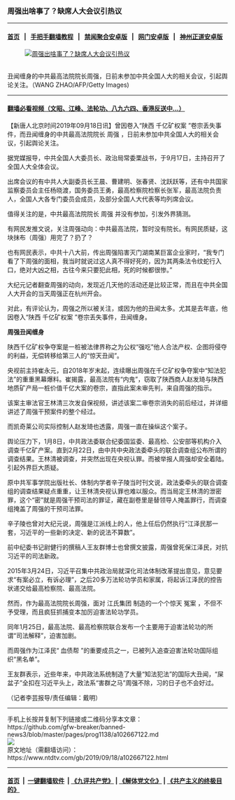 ### 周强出啥事了？缺席人大会议引热议
------------------------

#### [首页](https://github.com/gfw-breaker/banned-news3/blob/master/README.md) &nbsp;&nbsp;|&nbsp;&nbsp; [手把手翻墙教程](https://github.com/gfw-breaker/guides/wiki) &nbsp;&nbsp;|&nbsp;&nbsp; [禁闻聚合安卓版](https://github.com/gfw-breaker/bn-android) &nbsp;&nbsp;|&nbsp;&nbsp; [网门安卓版](https://github.com/oGate2/oGate) &nbsp;&nbsp;|&nbsp;&nbsp; [神州正道安卓版](https://github.com/SzzdOgate/update) 



<div><div class="featured_image">
 <a href="https://i.ntdtv.com/assets/uploads/2019/09/GettyImages-1130604660.jpg" target="_blank">
  <figure>
   <img alt="周强出啥事了？缺席人大会议引热议" src="https://i.ntdtv.com/assets/uploads/2019/09/GettyImages-1130604660-800x450.jpg"/>
  </figure><br/>
 </a>
 <span class="caption">
  丑闻缠身的中共最高法院院长周强，日前未参加中共全国人大的相关会议，引起舆论关注。（WANG ZHAO/AFP/Getty Images)
 </span>
</div>
</div><hr/>

#### [翻墙必看视频（文昭、江峰、法轮功、八九六四、香港反送中...）](https://github.com/gfw-breaker/banned-news3/blob/master/pages/links.md)

<div><div class="post_content" itemprop="articleBody">
 <p>
  【新唐人北京时间2019年09月18日讯】曾因卷入“陕西
  <ok href="https://www.ntdtv.com/gb/406522.htm">
   千亿矿权案
  </ok>
  ”卷宗丢失事件，而丑闻缠身的中共最高法院院长
  <ok href="https://www.ntdtv.com/gb/周强.htm">
   周强
  </ok>
  ，日前未参加中共全国人大的相关会议，引起舆论关注。
 </p>
 <p>
  据党媒报导，中共全国人大委员长、政治局常委栗战书，于9月17日，主持召开了全国人大全体会议。
 </p>
 <p>
  出席会议的有中共人大副委员长王晨、曹建明、张春贤、沈跃跃等，还有中共国家监察委员会主任杨晓渡，国务委员王勇，最高检察院检察长张军，最高法院负责人，全国人大各专门委员会成员，及部分全国人大代表等均列席会议。
 </p>
 <p>
  值得关注的是，中共最高法院院长
  <ok href="https://www.ntdtv.com/gb/周强.htm">
   周强
  </ok>
  并没有参加，引发外界猜测。
 </p>
 <p>
  有网民发推文说，关注周强动向：中共最高法院，暂时没有院长。有网民质疑，这块抹布（周强）用完了？扔了？
 </p>
 <p>
  也有网民表示，中共十八大前，传出周强陷害灭门湖南某巨富企业家时，“我专门看了下周强的面相，我当时就说过这人真不得好死的，因为其两条法令纹蛇行入口，绝对大凶之相，古往今来只要犯此相，死的时候都很惨。”
 </p>
 <p>
  大纪元记者翻查周强的动向，发现近几天他的活动还是比较正常，而且在中共全国人大开会的当天周强正在杭州开会。
 </p>
 <p>
  对此，有评论认为，周强之所以被关注，或因为他的丑闻太多。尤其是去年底，他因卷入“陕西
  <ok href="https://www.ntdtv.com/gb/406522.htm">
   千亿矿权案
  </ok>
  ”卷宗丢失事件，丑闻缠身。
 </p>
 <p>
  <strong>
   周强丑闻缠身
  </strong>
 </p>
 <p>
  陕西千亿矿权争夺案是一桩被法律界称之为公权“强吃”他人合法产权、企图将侵夺的利益，无偿转移给第三人的“惊天丑闻”。
 </p>
 <p>
  央视前主持崔永元，自2018年岁末起，连续曝出周强在千亿矿权争夺案中“知法犯法”的重重黑幕爆料。崔揭露，最高法院有“内鬼”，窃取了陕西商人赵发琦与陕西地质矿产局一桩价值千亿大案的卷宗，直指此案未审先判，来自周强的指示。
 </p>
 <p>
  该案主审法官王林清三次发自保视频，讲述该案二审卷宗消失的前后经过，并详细讲述了周强干预案件的整个经过。
 </p>
 <p>
  而凯奇莱公司实际控制人赵发琦也透露，周强一直在操纵这个案子。
 </p>
 <p>
  舆论压力下，1月8日，中共政法委联合纪委国监委、最高检、公安部等机构介入调查千亿矿产案。直到2月22日，由中共中央政法委牵头的联合调查组公布所谓的调查结果。王林清被调查，并突然出现在央视认罪。而被举报人周强却安全着陆。引起外界巨大质疑。
 </p>
 <p>
  原中共军事学院出版社长、体制内学者辛子陵当时刊文说，政法委牵头的联合调查组的调查结果疑点重重，让王林清央视认罪也难以服众。而当局定王林清的泄密罪，这个“密”就是周强干预司法的罪证，藏在副卷里是替领导人掩盖罪行，而调查组掩盖了周强的干预司法罪。
 </p>
 <p>
  辛子陵也曾对大纪元说，周强是江派线上的人，他上任后仍然执行“江泽民那一套，习近平的一些新的决定、新的说法不算数”。
 </p>
 <p>
  前中纪委书记尉健行的撰稿人王友群博士也曾撰文披露，周强曾死保江泽民，对抗习近平的司法新政。
 </p>
 <p>
  2015年3月24日，习近平召集中共政治局就深化司法体制改革提出意见，意见要求“有案必立，有诉必理”，之后20多万法轮功学员和家属，将起诉江泽民的控告状递交给最高检察院、最高法院。
 </p>
 <p>
  然而，作为最高法院院长周强，面对
  <ok href="https://www.ntdtv.com/gb/江氏集团.htm">
   江氏集团
  </ok>
  制造的一个个惊天
  <ok href="https://www.ntdtv.com/gb/冤案.htm">
   冤案
  </ok>
  ，不但不予受理，而且疯狂抓捕变本加厉迫害法轮功学员。
 </p>
 <p>
  同年1月25日，最高法院、最高检察院联合发布一个主要用于迫害法轮功的所谓“司法解释”，迫害加剧。
 </p>
 <p>
  而周强作为江泽民“
  <ok href="https://www.ntdtv.com/gb/血债帮.htm">
   血债帮
  </ok>
  ”的重要成员之一，已被列入追查迫害法轮功国际组织“黑名单”。
 </p>
 <p>
  王友群表示，近些年来，中共政法系统制造了大量“知法犯法”的国际大丑闻，“屎盆子”全扣在习近平头上，政法系“害群之马”周强不除，习的日子也不会好过。
 </p>
 <p>
  （记者李芸报导/责任编辑：戴明）
 </p>
 <div class="single_ad">
 </div>
</div>
</div>
<hr/>
手机上长按并复制下列链接或二维码分享本文章：<br/>
https://github.com/gfw-breaker/banned-news3/blob/master/pages/prog1138/a102667122.md <br/>
<a href='https://github.com/gfw-breaker/banned-news3/blob/master/pages/prog1138/a102667122.md'><img src='https://github.com/gfw-breaker/banned-news3/blob/master/pages/prog1138/a102667122.md.png'/></a> <br/>
原文地址（需翻墙访问）：https://www.ntdtv.com/gb/2019/09/18/a102667122.html


------------------------
#### [首页](https://github.com/gfw-breaker/banned-news3/blob/master/README.md) &nbsp;|&nbsp; [一键翻墙软件](https://github.com/gfw-breaker/nogfw/blob/master/README.md) &nbsp;| [《九评共产党》](https://github.com/gfw-breaker/9ping.md/blob/master/README.md#九评之一评共产党是什么) | [《解体党文化》](https://github.com/gfw-breaker/jtdwh.md/blob/master/README.md) | [《共产主义的终极目的》](https://github.com/gfw-breaker/gczydzjmd.md/blob/master/README.md)


<img src='http://gfw-breaker.win/banned-news3/pages/prog1138/a102667122.md' width='0px' height='0px'/>
